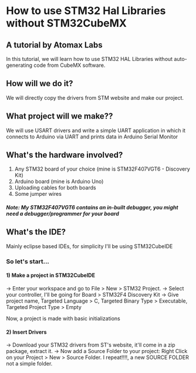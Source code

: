 # How to use STM32 Hal Libraries without STM32CubeMX

## A tutorial by Atomax Labs

In this tutorial, we will learn how to use STM32 HAL Libraries without auto-generating
code from CubeMX software.

## How will we do it?

We will directly copy the drivers from STM website and make our project.

## What project will we make??

We will use USART drivers and write a simple UART application in which it connects to Arduino
via UART and prints data in Arduino Serial Monitor

## What's the hardware involved?

1) Any STM32 board of your choice (mine is STM32F407VGT6 - Discovery Kit)
2) Arduino board (mine is Arduino Uno)
3) Uploading cables for both boards
4) Some jumper wires

##### Note: My STM32F407VGT6 contains an in-built debugger, you might need a debugger/programmer for your board

## What's the IDE?

Mainly eclipse based IDEs, for simplicity I'll be using STM32CubeIDE

### So let's start...

#### 1) Make a project in STM32CubeIDE

-> Enter your workspace and go to File > New > STM32 Project.
-> Select your controller, I'll be going for Board > STM32F4 Discovery Kit
-> Give project name, Targeted Language > C, Targeted Binary Type > Executable, Targeted Project Type > Empty

Now, a project is made with basic initializations

#### 2) Insert Drivers

-> Download your STM32 drivers from ST's website, it'll come in a zip package, extract it.
-> Now add a Source Folder to your project: Right Click on your Project > New > Source Folder.
   I repeat!!!!, a new SOURCE FOLDER not a simple folder. 